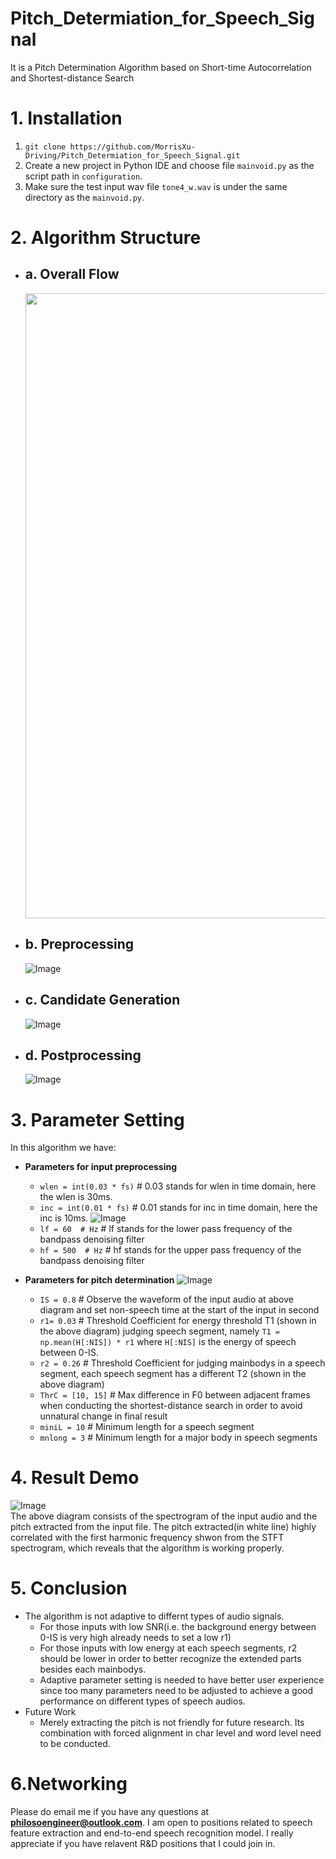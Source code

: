 # Pitch_Determiation_for_Speech_Signal
It is a Pitch Determination Algorithm based on Short-time Autocorrelation and Shortest-distance Search
# 1. Installation
1. `git clone https://github.com/MorrisXu-Driving/Pitch_Determiation_for_Speech_Signal.git`
2. Create a new project in Python IDE and choose file `mainvoid.py` as the script path in `configuration`.
3. Make sure the test input wav file `tone4_w.wav` is under the same directory as the `mainvoid.py`.

# 2. Algorithm Structure
- ## a. Overall Flow
  <div align=center><img width="550" height="1000" src="https://github.com/MorrisXu-Driving/Pitch_Determiation_for_Speech_Signal/blob/master/venv/readme_img/Structure.jpg"/>       </div>
- ## b. Preprocessing
    ![Image](https://github.com/MorrisXu-Driving/Pitch_Determiation_for_Speech_Signal/blob/master/venv/readme_img/Preprocessing.jpg)
- ## c. Candidate Generation
    ![Image](https://github.com/MorrisXu-Driving/Pitch_Determiation_for_Speech_Signal/blob/master/venv/readme_img/Candidate%20Generation.png)
- ## d. Postprocessing
    ![Image](https://github.com/MorrisXu-Driving/Pitch_Determiation_for_Speech_Signal/blob/master/venv/readme_img/PostProcessing.png)

# 3. Parameter Setting
 In this algorithm we have: 
- **Parameters for input preprocessing**
  - `wlen = int(0.03 * fs)` # 0.03 stands for wlen in time domain, here the wlen is 30ms.
  - `inc = int(0.01 * fs)`  # 0.01 stands for inc in time domain, here the inc is 10ms.
  ![Image](https://github.com/MorrisXu-Driving/Pitch_Determiation_for_Speech_Signal/blob/master/venv/readme_img/Frequency%20Response.JPG)
  - `lf = 60  # Hz`         # lf stands for the lower pass frequency of the bandpass denoising filter 
  - `hf = 500  # Hz`        # hf stands for the upper pass frequency of the bandpass denoising filter
- **Parameters for pitch determination**
  ![Image](https://github.com/MorrisXu-Driving/Pitch_Determiation_for_Speech_Signal/blob/master/venv/readme_img/Endpoint_Detection.JPG)
  
  - `IS = 0.8`  # Observe the waveform of the input audio at above diagram and set non-speech time at the start of the input in second
  - `r1= 0.03`  # Threshold Coefficient for energy threshold T1 (shown in the above diagram) judging speech segment, namely `T1 = np.mean(H[:NIS]) * r1` where `H[:NIS]` is the energy of speech between 0-IS.
  - `r2 = 0.26`  # Threshold Coefficient for judging mainbodys in a speech segment, each speech segment has a different T2 (shown in the above diagram)
  - `ThrC = [10, 15]`  # Max difference in F0 between adjacent frames when conducting the shortest-distance search in order to avoid unnatural change in final result
  - `miniL = 10`  # Minimum length for a speech segment
  - `mnlong = 3`  # Minimum length for a major body in speech segments
  
 # 4. Result Demo
 ![Image](https://github.com/MorrisXu-Driving/Pitch_Determiation_for_Speech_Signal/blob/master/venv/readme_img/Pitch%20Extracated%20from%20the%20test%20file.JPG)  
 The above diagram consists of the spectrogram of the input audio and the pitch extracted from the input file. The pitch extracted(in white line) highly correlated with the first harmonic frequency shwon from the STFT spectrogram, which reveals that the algorithm is working properly. 

  
 # 5. Conclusion
 - The algorithm is not adaptive to differnt types of audio signals. 
   - For those inputs with low SNR(i.e. the background energy between 0-IS is very high already needs to set a low r1)
   - For those inputs with low energy at each speech segments, r2 should be lower in order to better recognize the extended parts besides each mainbodys.
   - Adaptive parameter setting is needed to have better user experience since too many parameters need to be adjusted to achieve a good performance on different types of speech audios.
 - Future Work
   - Merely extracting the pitch is not friendly for future research. Its combination with forced alignment in char level and word level need to be conducted.
 
# 6.Networking
Please do email me if you have any questions at **philosoengineer@outlook.com**. I am open to positions related to speech feature extraction and end-to-end speech recognition   model. I really appreciate if you have relavent R&D positions that I could join in. 

